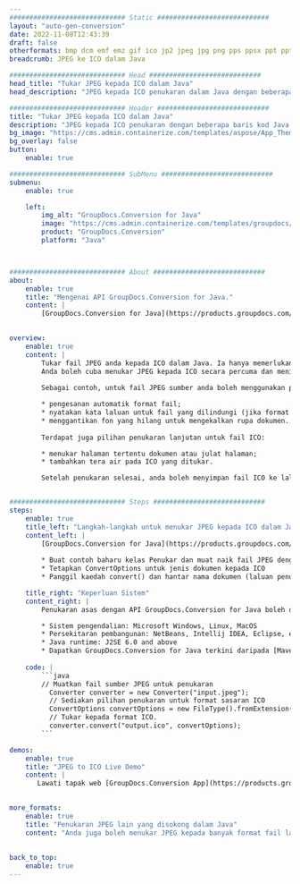 ```yaml
---
############################# Static ############################
layout: "auto-gen-conversion"
date: 2022-11-08T12:43:39
draft: false
otherformats: bmp dcm emf emz gif ico jp2 jpeg jpg png pps ppsx ppt pptx psb psd svg svgz tga tif tiff webp wmf wmz
breadcrumb: JPEG ke ICO dalam Java

############################# Head ############################
head_title: "Tukar JPEG kepada ICO dalam Java"
head_description: "JPEG kepada ICO penukaran dalam Java dengan beberapa baris kod. Tukar lebih 160 format fail menggunakan API penukaran dokumen GroupDocs untuk Java"

############################# Header ############################
title: "Tukar JPEG kepada ICO dalam Java"
description: "JPEG kepada ICO penukaran dengan beberapa baris kod Java."
bg_image: "https://cms.admin.containerize.com/templates/aspose/App_Themes/V3/images/bg/header1.png"
bg_overlay: false
button:
    enable: true

############################# SubMenu ############################
submenu:
    enable: true

    left:
        img_alt: "GroupDocs.Conversion for Java"
        image: "https://cms.admin.containerize.com/templates/groupdocs/images/product-logos/90x90-noborder/groupdocs-conversion-java.png"
        product: "GroupDocs.Conversion"
        platform: "Java"



############################# About ############################
about:
    enable: true
    title: "Mengenai API GroupDocs.Conversion for Java."
    content: |
        [GroupDocs.Conversion for Java](https://products.groupdocs.com/conversion/java/) ialah API penukaran format fail lanjutan untuk menukar antara imej popular dan format dokumen seperti Microsoft Office, OpenDocument, PDF, HTML, e-mel, CAD. dan banyak lagi dengan hanya beberapa baris kod. API asli secara automatik mengesan format dokumen asal dan menawarkan banyak pilihan untuk menyesuaikan dokumen yang ditukar. Bersama-sama dengan fungsi mengekstrak maklumat daripada dokumen, ia juga menyokong caching hasil penukaran ke cakera tempatan secara lalai. Walau bagaimanapun, sebarang jenis storan cache boleh disokong dengan melaksanakan antara muka yang sesuai - Amazon S3, Dropbox, Google Drive, Windows Azure, Reddis atau mana-mana yang lain.
    

overview:
    enable: true
    content: |
        Tukar fail JPEG anda kepada ICO dalam Java. Ia hanya memerlukan beberapa baris kod Java pada mana-mana platform pilihan anda, seperti Windows, Linux, macOS.
        Anda boleh cuba menukar JPEG kepada ICO secara percuma dan menilai kualiti hasil penukaran. Bersama-sama dengan skrip penukaran fail mudah, anda boleh mencuba pilihan yang lebih canggih untuk memuatkan fail sumber JPEG dan menyimpan output ICO. 
        
        Sebagai contoh, untuk fail JPEG sumber anda boleh menggunakan pilihan pemuatan berikut:

        * pengesanan automatik format fail;
        * nyatakan kata laluan untuk fail yang dilindungi (jika format fail menyokongnya);
        * menggantikan fon yang hilang untuk mengekalkan rupa dokumen.
        
        Terdapat juga pilihan penukaran lanjutan untuk fail ICO:

        * menukar halaman tertentu dokumen atau julat halaman;
        * tambahkan tera air pada ICO yang ditukar.

        Setelah penukaran selesai, anda boleh menyimpan fail ICO ke laluan fail setempat anda atau ke mana-mana storan pihak ketiga seperti FTP, Amazon S3, Google Drive, Dropbox dll. Sila ambil perhatian - untuk menukar JPEG kepada ICO, anda tidak perlu memasang sebarang perisian tambahan, seperti MS Office, Open Office, Adobe Acrobat Reader dsb.


############################# Steps ############################
steps:
    enable: true
    title_left: "Langkah-langkah untuk menukar JPEG kepada ICO dalam Java"
    content_left: |
        [GroupDocs.Conversion for Java](https://products.groupdocs.com/conversion/java/) membenarkan pembangun menukar fail JPEG kepada ICO dengan mudah dengan beberapa baris kod.
        
        * Buat contoh baharu kelas Penukar dan muat naik fail JPEG dengan laluan penuh
        * Tetapkan ConvertOptions untuk jenis dokumen kepada ICO
        * Panggil kaedah convert() dan hantar nama dokumen (laluan penuh) dan format (ICO) sebagai parameter

    title_right: "Keperluan Sistem"
    content_right: |
        Penukaran asas dengan API GroupDocs.Conversion for Java boleh dilakukan dengan hanya beberapa baris kod. API kami disokong pada semua platform dan sistem pengendalian utama. Sebelum melaksanakan kod di bawah, pastikan anda mempunyai prasyarat berikut dipasang pada sistem anda.

        * Sistem pengendalian: Microsoft Windows, Linux, MacOS
        * Persekitaran pembangunan: NetBeans, Intellij IDEA, Eclipse, etc.
        * Java runtime: J2SE 6.0 and above
        * Dapatkan GroupDocs.Conversion for Java terkini daripada [Maven](https://repository.groupdocs.com/webapp/#/artifacts/browse/tree/General/repo/com/groupdocs/groupdocs-conversion)
         
    code: |
        ```java    
        // Muatkan fail sumber JPEG untuk penukaran
          Converter converter = new Converter("input.jpeg");
          // Sediakan pilihan penukaran untuk format sasaran ICO
          ConvertOptions convertOptions = new FileType().fromExtension("ico").getConvertOptions();
          // Tukar kepada format ICO.
          converter.convert("output.ico", convertOptions);
        ```

demos:
    enable: true
    title: "JPEG to ICO Live Demo"
    content: |
       Lawati tapak web [GroupDocs.Conversion App](https://products.groupdocs.app/conversion/family) kami dan cuba JPEG kepada ICO penukaran sekarang. Demo percuma mempunyai faedah berikut
          

more_formats:
    enable: true
    title: "Penukaran JPEG lain yang disokong dalam Java"
    content: "Anda juga boleh menukar JPEG kepada banyak format fail lain. Sila lihat senarai di bawah."
       
       
back_to_top:
    enable: true
---
```

